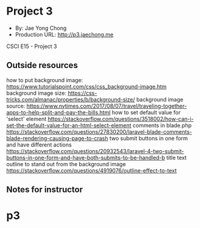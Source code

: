 # Project 3
+ By: Jae Yong Chong
+ Production URL: <http://p3.jaechong.me>

CSCI E15 - Project 3
## Outside resources
how to put background image:
https://www.tutorialspoint.com/css/css_background-image.htm
background image size:
https://css-tricks.com/almanac/properties/b/background-size/
background image source:
https://www.nytimes.com/2017/08/07/travel/traveling-together-apps-to-help-split-and-pay-the-bills.html
how to set default value for 'select' element
https://stackoverflow.com/questions/3518002/how-can-i-set-the-default-value-for-an-html-select-element
comments in blade.php
https://stackoverflow.com/questions/27830200/laravel-blade-comments-blade-rendering-causing-page-to-crash
two submit buttons in one form and have different actions
https://stackoverflow.com/questions/20932543/laravel-4-two-submit-buttons-in-one-form-and-have-both-submits-to-be-handled-b
title text outline to stand out from the background image
https://stackoverflow.com/questions/4919076/outline-effect-to-text
## Notes for instructor

# p3